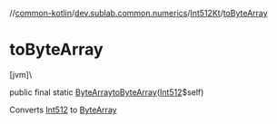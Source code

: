 //[common-kotlin](../../../index.md)/[dev.sublab.common.numerics](../index.md)/[Int512Kt](index.md)/[toByteArray](to-byte-array.md)

# toByteArray

[jvm]\

public final static [ByteArray](https://kotlinlang.org/api/latest/jvm/stdlib/kotlin/-byte-array/index.html)[toByteArray](to-byte-array.md)([Int512](../-int512/index.md)$self)

Converts [Int512](../-int512/index.md) to [ByteArray](https://kotlinlang.org/api/latest/jvm/stdlib/kotlin/-byte-array/index.html)

